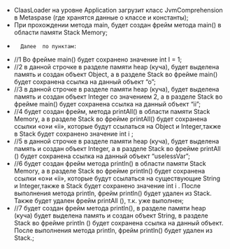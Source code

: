 -	ClaasLoader на уровне Application загрузит класс JvmComprehension  в Metaspase (где хранятся данные о классе и константы);
-	При прохождении  метода main, будет создан фрейм  метода main() в области памяти Stack Memory;
*		Далее  по пунктам:
+	//1 Во фрейме main() будет сохранено значение int I =  1;
+	//2 в данной строчке в разделе памяти heap (куча), будет выделена память и создан объект Object, а в разделе Stack во фрейме main() будет сохранена ссылка на данный объект “о”;
+	//3  в данной строчке в разделе памяти heap (куча), будет выделена память и создан объект Integer со значением 2, а в разделе Stack во фрейме main() будет сохранена ссылка на данный объект “ii”;
+	//4 будет создан фрейм,  метода printAll() в области памяти Stack Memory, а в разделе Stack во фрейме printAll()  будет сохранена ссылки «о»и «ii», которые будут ссылаться на Object и Integer,также в Stack будет сохранено значение int i ;
+	//5 в данной строчке в разделе памяти heap (куча), будет выделена память и создан объект Integer, а в разделе Stack во фрейме printAll () будет сохранена ссылка на данный объект “uselessVar”;
+	//6  будет создан фрейм  метода println() в области памяти Stack Memory, а в разделе Stack во фрейме println()  будет сохранена ссылки «о»и «ii», которые будут ссылаться на существующие String и Integer,также в Stack будет сохранено значение int i . После выполнения метода println, фрейм println()  будет удален из Stack. Также будет удален фрейм printAll (), т.к. уже выполнен; 
+	//7 будет создан фрейм  метода println(), в разделе памяти heap (куча) будет выделена память и создан объект String, в разделе Stack во фрейме println () будет сохранена ссылка на данный объект.  После выполнения метода println, фрейм println()  будет удален из Stack.;






